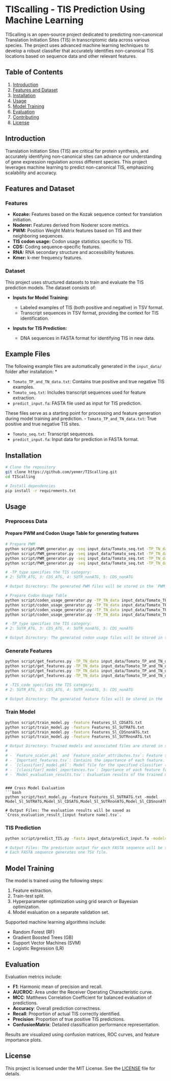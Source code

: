 # TIScalling - TIS Prediction Using Machine Learning

TIScalling is an open-source project dedicated to predicting non-canonical Translation Initiation Sites (TIS) in transcriptomic data across various species. The project uses advanced machine learning techniques to develop a robust classifier that accurately identifies non-canonical TIS locations based on sequence data and other relevant features.

## Table of Contents

1. [Introduction](#introduction)
2. [Features and Dataset](#features-and-dataset)
3. [Installation](#installation)
4. [Usage](#usage)
5. [Model Training](#model-training)
6. [Evaluation](#evaluation)
7. [Contributing](#contributing)
8. [License](#license)

## Introduction
Translation Initiation Sites (TIS) are critical for protein synthesis, and accurately identifying non-canonical sites can advance our understanding of gene expression regulation across different species. This project leverages machine learning to predict non-canonical TIS, emphasizing scalability and accuracy.

## Features and Dataset

### Features
- **Kozake:** Features based on the Kozak sequence context for translation initiation.
- **Noderer:** Features derived from Noderer score metrics.
- **PWM:** Position Weight Matrix features based on TIS and their neighboring sequences.
- **TIS codon usage:** Codon usage statistics specific to TIS.
- **CDS:** Coding sequence-specific features.
- **RNA:** RNA secondary structure and accessibility features.
- **Kmer:** k-mer frequency features.

### Dataset

This project uses structured datasets to train and evaluate the TIS prediction models. The dataset consists of:

- **Inputs for Model Training:**
  - Labeled examples of TIS (both positive and negative) in TSV format.
  - Transcript sequences in TSV format, providing the context for TIS identification.

- **Inputs for TIS Prediction:**
  - DNA sequences in FASTA format for identifying TIS in new data.

## Example Files

The following example files are automatically generated in the `input_data/` folder after installation:
*
  - `Tomato_TP_and_TN_data.txt`: Contains true positive and true negative TIS examples.
  - `Tomato_seq.txt`: Includes transcript sequences used for feature extraction.
  - `predict_input.fa`: FASTA file used as input for TIS prediction.

These files serve as a starting point for processing and feature generation during model training and prediction.  - `Tomato_TP_and_TN_data.txt`: True positive and true negative TIS sites.
  - `Tomato_seq.txt`: Transcript sequences.
  - `predict_input.fa`: Input data for prediction in FASTA format.

## Installation

```bash
# Clone the repository
git clone https://github.com/yenmr/TIScalling.git
cd TIScalling

# Install dependencies
pip install -r requirements.txt
```

## Usage

### Preprocess Data

#### Prepare PWM and Codon Usage Table for generating features

```bash
# Prepare PWM 
python script/PWM_generator.py -seq input_data/Tomato_seq.txt -TP_TN_data input_data/Tomato_TP_and_TN_data.txt -filename PWM_Sl_5UTRATG.txt -TP_type 2
python script/PWM_generator.py -seq input_data/Tomato_seq.txt -TP_TN_data input_data/Tomato_TP_and_TN_data.txt -filename PWM_Sl_CDSATG.txt -TP_type 3
python script/PWM_generator.py -seq input_data/Tomato_seq.txt -TP_TN_data input_data/Tomato_TP_and_TN_data.txt -filename PWM_Sl_5UTRnonATG.txt -TP_type 4
python script/PWM_generator.py -seq input_data/Tomato_seq.txt -TP_TN_data input_data/Tomato_TP_and_TN_data.txt -filename PWM_Sl_CDSnonATG.txt -TP_type 5

# -TP_type specifies the TIS category:
# 2: 5UTR_ATG, 3: CDS_ATG, 4: 5UTR_nonATG, 5: CDS_nonATG

# Output Directory: The generated PWM files will be stored in the `PWM_library` folder.

# Prepare Codon Usage Table
python script/coden_usage_generator.py -TP_TN_data input_data/Tomato_TP_and_TN_data.txt -seq input_data/Tomato_seq.txt -TP_type 2 -filename TIS_codon_Sl_5UTRATG.txt -sp Sl
python script/coden_usage_generator.py -TP_TN_data input_data/Tomato_TP_and_TN_data.txt -seq input_data/Tomato_seq.txt -TP_type 3 -filename TIS_codon_Sl_CDSATG.txt -sp Sl
python script/coden_usage_generator.py -TP_TN_data input_data/Tomato_TP_and_TN_data.txt -seq input_data/Tomato_seq.txt -TP_type 4 -filename TIS_codon_Sl_5UTRnonATG.txt -sp Sl
python script/coden_usage_generator.py -TP_TN_data input_data/Tomato_TP_and_TN_data.txt -seq input_data/Tomato_seq.txt -TP_type 5 -filename TIS_codon_Sl_CDSnonATG.txt -sp Sl

# -TP_type specifies the TIS category:
# 2: 5UTR_ATG, 3: CDS_ATG, 4: 5UTR_nonATG, 5: CDS_nonATG

# Output Directory: The generated codon usage files will be stored in the `TIS_codon_library/` folder.
```

### Generate Features
```bash
python script/get_features.py -TP_TN_data input_data/Tomato_TP_and_TN_data.txt -seq input_data/Tomato_seq.txt -TIS_sp Sl -TIS_code 2
python script/get_features.py -TP_TN_data input_data/Tomato_TP_and_TN_data.txt -seq input_data/Tomato_seq.txt -TIS_sp Sl -TIS_code 3
python script/get_features.py -TP_TN_data input_data/Tomato_TP_and_TN_data.txt -seq input_data/Tomato_seq.txt -TIS_sp Sl -TIS_code 4
python script/get_features.py -TP_TN_data input_data/Tomato_TP_and_TN_data.txt -seq input_data/Tomato_seq.txt -TIS_sp Sl -TIS_code 5

# -TIS_code specifies the TIS category:
# 2: 5UTR_ATG, 3: CDS_ATG, 4: 5UTR_nonATG, 5: CDS_nonATG

# Output Directory: The generated feature files will be stored in the `feature/` folder.
```

### Train Model
```bash
python script/train_model.py -feature Features_Sl_CDSATG.txt
python script/train_model.py -feature Features_Sl_5UTRATG.txt
python script/train_model.py -feature Features_Sl_CDSnonATG.txt
python script/train_model.py -feature Features_Sl_5UTRnonATG.txt

# Output Directory: Trained models and associated files are stored in subdirectories named `Model_[feature name]` within the `model/` folder. The outputs include:
#
# - `Feature_scaler.pkl` and `Feature_scaler_attributes.tsv`: Feature scaling factors in PKL and TSV formats, respectively.
# - `Important_features.tsv`: Contains the importance of each feature.
# - `[classifier]_model.pkl`: Model file for the specified classifier (e.g., GradientBoosting, LogisticRegression, RandomForest, SVM) in PKL format.
# - `[classifier]_model_importances.tsv`: Importance of each feature for the corresponding classifier.
# - `Model_evaluation_results.tsv`: Evaluation results of the trained models.
```
```

### Cross Model Evaluation
```bash
python script/test_model.py -feature Features_Sl_5UTRATG.txt -model Model_Sl_5UTRATG,Model_Sl_CDSATG,Model_Sl_5UTRnonATG,Model_Sl_CDSnonATG

# Output Files: The evaluation results will be saved as `Cross_evaluation_result_[input feature name].tsv`.
```

### TIS Prediction
```bash
python script/predict_TIS.py -fasta input_data/predict_input.fa -models Model_Sl_5UTRATG,Model_Sl_CDSATG,Model_Sl_5UTRnonATG,Model_Sl_CDSnonATG

# Output Files: The prediction output for each FASTA sequence will be saved as `Predict_[FASTA header].tsv`.
# Each FASTA sequence generates one TSV file.
```

## Model Training

The model is trained using the following steps:
1. Feature extraction.
2. Train-test split.
3. Hyperparameter optimization using grid search or Bayesian optimization.
4. Model evaluation on a separate validation set.

Supported machine learning algorithms include:
- Random Forest (RF)
- Gradient Boosted Trees (GB)
- Support Vector Machines (SVM)
- Logistic Regression (LR)

## Evaluation

Evaluation metrics include:
- **F1**: Harmonic mean of precision and recall.
- **AUCROC**: Area under the Receiver Operating Characteristic curve.
- **MCC**: Matthews Correlation Coefficient for balanced evaluation of predictions.
- **Accuracy**: Overall prediction correctness.
- **Recall**: Proportion of actual TIS correctly identified.
- **Precision**: Proportion of true positive TIS predictions.
- **ConfusionMatrix**: Detailed classification performance representation.

Results are visualized using confusion matrices, ROC curves, and feature importance plots.

## License

This project is licensed under the MIT License. See the [LICENSE](LICENSE) file for details.

